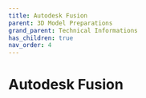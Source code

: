 ```yaml
---
title: Autodesk Fusion
parent: 3D Model Preparations
grand_parent: Technical Informations
has_children: true
nav_order: 4
---
```


# **Autodesk Fusion**
